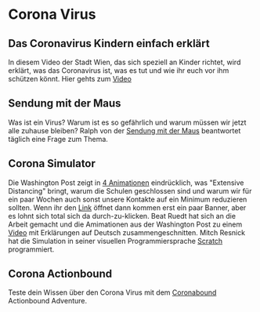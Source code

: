 # Corona Virus

## Das Coronavirus Kindern einfach erklärt

In diesem Video der Stadt Wien, das sich speziell an Kinder richtet, wird erklärt, was das Coronavirus ist, was es tut und wie ihr euch vor ihm schützen könnt. Hier gehts zum [Video](https://youtu.be/_kU4oCmRFTw)

## Sendung mit der Maus

Was ist ein Virus? Warum ist es so gefährlich und warum müssen wir jetzt alle zuhause bleiben? Ralph von der [Sendung mit der Maus](https://www.wdrmaus.de/extras/mausthemen/corona/index.php5) beantwortet täglich eine Frage zum Thema.

## Corona Simulator

Die Washington Post zeigt in [4 Animationen](https://www.washingtonpost.com/graphics/2020/world/corona-simulator/) eindrücklich, was "Extensive Distancing" bringt, warum
die Schulen geschlossen sind und warum wir für ein paar Wochen auch sonst unsere Kontakte auf ein Minimum reduzieren sollten.
Wenn ihr den [Link](https://www.washingtonpost.com/graphics/2020/world/corona-simulator/)
öffnet dann kommen erst ein paar Banner, aber es lohnt sich total sich da durch-zu-klicken.
Beat Ruedt hat sich an die Arbeit gemacht und die Amimationen aus der Washington Post zu einem [Video](https://www.youtube.com/watch?v=lbOSHEnqcVo) mit Erklärungen auf Deutsch zusammengeschnitten. 
Mitch Resnick hat die Simulation in seiner visuellen Programmiersprache [Scratch](https://scratch.mit.edu/projects/376656449) programmiert.

## Corona Actionbound

Teste dein Wissen über den Corona Virus mit dem [Coronabound](https://actionbound.com/bound/coronabound) Actionbound Adventure.
